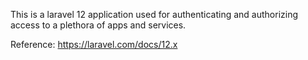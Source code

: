 This is a laravel 12 application used for authenticating and authorizing access to a plethora of apps and services. 

Reference: https://laravel.com/docs/12.x

